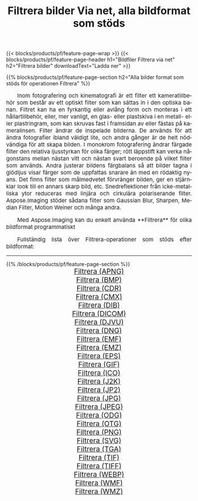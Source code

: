 ﻿---
title: Filtrera bilder Via net, alla bildformat som stöds 
weight: 3920
url: /sv/net/filter/ 
lang: sv
langdirlevel: 2
locales: zh-hans,ja,it,ru,de,es,fr,nl,id,lt,pl,pt,vi,tr,ko,zh-hant,ar,hi,th,sv,cs,uk,he
description: Med Aspose.Imaging kan du enkelt Filtrera bilder via net
---

{{< blocks/products/pf/feature-page-wrap >}}
{{< blocks/products/pf/feature-page-header h1="Bildfiler Filtrera via net" h2="Filtrera bilder" downloadText="Ladda ner" >}}


{{% blocks/products/pf/feature-page-section  h2="Alla bilder format som stöds för operationen Filtrera" %}}
<p align="justify" style="text-indent:2em;font-size:15px;">
Inom fotografering och kinematografi är ett filter ett kameratillbehör som består av ett optiskt filter som kan sättas in i den optiska banan. Filtret kan ha en fyrkantig eller avlång form och monteras i ett hållartillbehör, eller, mer vanligt, en glas- eller plastskiva i en metall- eller plastringram, som kan skruvas fast i framsidan av eller fästas på kameralinsen. Filter ändrar de inspelade bilderna. De används för att ändra fotografier ibland väldigt lite, och andra gånger är de helt nödvändiga för att skapa bilden. I monokrom fotografering ändrar färgade filter den relativa ljusstyrkan för olika färger; rött läppstift kan verka någonstans mellan nästan vitt och nästan svart beroende på vilket filter som används. Andra justerar bildens färgbalans så att bilder tagna i glödljus visar färger som de uppfattas snarare än med en rödaktig nyans. Det finns filter som målmedvetet förvränger bilden, ger en stjärnklar look till en annars skarp bild, etc. Snedreflektioner från icke-metalliska ytor reduceras med linjära och cirkulära polariserande filter. Aspose.Imaging stöder sådana filter som Gaussian Blur, Sharpen, Median Filter, Motion Weiner och många andra.
</p>
<p align="justify" style="text-indent:2em;font-size:15px;">
Med Aspose.Imaging kan du enkelt använda **Filtrera** för olika bildformat programmatiskt
</p>
<p align="justify" style="text-indent:2em;font-size:15px;">
Fullständig lista över Filtrera-operationer som stöds efter bildformat:
</p>
<hr/>
{{% /blocks/products/pf/feature-page-section %}}
<div class="container-fluid productfamilypage bg-gray">
    <div class="convertypes bg-gray agp-content section">
        <div class="container">
		<div class="row other-converters" style="gap: 10px;font-size: 19px;text-align:center;">
		    <div class='col-md-2 other-converter remove-lp remove-rp'><a href="/imaging/sv/net/filter/apng/" style="padding:15px;">Filtrera (APNG)</a></div><div class='col-md-2 other-converter remove-lp remove-rp'><a href="/imaging/sv/net/filter/bmp/" style="padding:15px;">Filtrera (BMP)</a></div><div class='col-md-2 other-converter remove-lp remove-rp'><a href="/imaging/sv/net/filter/cdr/" style="padding:15px;">Filtrera (CDR)</a></div><div class='col-md-2 other-converter remove-lp remove-rp'><a href="/imaging/sv/net/filter/cmx/" style="padding:15px;">Filtrera (CMX)</a></div><div class='col-md-2 other-converter remove-lp remove-rp'><a href="/imaging/sv/net/filter/dib/" style="padding:15px;">Filtrera (DIB)</a></div><div class='col-md-2 other-converter remove-lp remove-rp'><a href="/imaging/sv/net/filter/dicom/" style="padding:15px;">Filtrera (DICOM)</a></div><div class='col-md-2 other-converter remove-lp remove-rp'><a href="/imaging/sv/net/filter/djvu/" style="padding:15px;">Filtrera (DJVU)</a></div><div class='col-md-2 other-converter remove-lp remove-rp'><a href="/imaging/sv/net/filter/dng/" style="padding:15px;">Filtrera (DNG)</a></div><div class='col-md-2 other-converter remove-lp remove-rp'><a href="/imaging/sv/net/filter/emf/" style="padding:15px;">Filtrera (EMF)</a></div><div class='col-md-2 other-converter remove-lp remove-rp'><a href="/imaging/sv/net/filter/emz/" style="padding:15px;">Filtrera (EMZ)</a></div><div class='col-md-2 other-converter remove-lp remove-rp'><a href="/imaging/sv/net/filter/eps/" style="padding:15px;">Filtrera (EPS)</a></div><div class='col-md-2 other-converter remove-lp remove-rp'><a href="/imaging/sv/net/filter/gif/" style="padding:15px;">Filtrera (GIF)</a></div><div class='col-md-2 other-converter remove-lp remove-rp'><a href="/imaging/sv/net/filter/ico/" style="padding:15px;">Filtrera (ICO)</a></div><div class='col-md-2 other-converter remove-lp remove-rp'><a href="/imaging/sv/net/filter/j2k/" style="padding:15px;">Filtrera (J2K)</a></div><div class='col-md-2 other-converter remove-lp remove-rp'><a href="/imaging/sv/net/filter/jp2/" style="padding:15px;">Filtrera (JP2)</a></div><div class='col-md-2 other-converter remove-lp remove-rp'><a href="/imaging/sv/net/filter/jpg/" style="padding:15px;">Filtrera (JPG)</a></div><div class='col-md-2 other-converter remove-lp remove-rp'><a href="/imaging/sv/net/filter/jpeg/" style="padding:15px;">Filtrera (JPEG)</a></div><div class='col-md-2 other-converter remove-lp remove-rp'><a href="/imaging/sv/net/filter/odg/" style="padding:15px;">Filtrera (ODG)</a></div><div class='col-md-2 other-converter remove-lp remove-rp'><a href="/imaging/sv/net/filter/otg/" style="padding:15px;">Filtrera (OTG)</a></div><div class='col-md-2 other-converter remove-lp remove-rp'><a href="/imaging/sv/net/filter/png/" style="padding:15px;">Filtrera (PNG)</a></div><div class='col-md-2 other-converter remove-lp remove-rp'><a href="/imaging/sv/net/filter/svg/" style="padding:15px;">Filtrera (SVG)</a></div><div class='col-md-2 other-converter remove-lp remove-rp'><a href="/imaging/sv/net/filter/tga/" style="padding:15px;">Filtrera (TGA)</a></div><div class='col-md-2 other-converter remove-lp remove-rp'><a href="/imaging/sv/net/filter/tif/" style="padding:15px;">Filtrera (TIF)</a></div><div class='col-md-2 other-converter remove-lp remove-rp'><a href="/imaging/sv/net/filter/tiff/" style="padding:15px;">Filtrera (TIFF)</a></div><div class='col-md-2 other-converter remove-lp remove-rp'><a href="/imaging/sv/net/filter/webp/" style="padding:15px;">Filtrera (WEBP)</a></div><div class='col-md-2 other-converter remove-lp remove-rp'><a href="/imaging/sv/net/filter/wmf/" style="padding:15px;">Filtrera (WMF)</a></div><div class='col-md-2 other-converter remove-lp remove-rp'><a href="/imaging/sv/net/filter/wmz/" style="padding:15px;">Filtrera (WMZ)</a></div>
                </div>
        </div>
    </div>
</div>
<br/>
